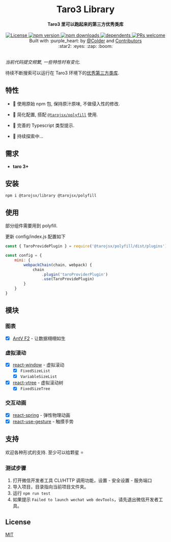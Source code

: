 <div align="center">
    <h1>Taro3 Library</h1>
</div>
<div align="center">
    <strong>Taro3 里可以跑起来的第三方优秀类库</strong>
</div>

<br />

<div align="center">
    <a href="https://github.com/tarojsx/library/blob/master/LICENSE">
        <img src="https://badgen.net/github/license/tarojsx/library" alt="License" />
    </a>
    <a href="https://www.npmjs.com/package/@tarojsx/library">
        <img src="https://badgen.net/npm/v/@tarojsx/library" alt="npm version" />
    </a>
    <a href="https://www.npmjs.com/org/tarojsx">
        <img src="https://badgen.net/npm/dt/@tarojsx/library" alt="npm downloads" />
    </a>
    <a href="https://github.com/tarojsx/library/blob/master/package.json">
        <img src="https://badgen.net/github/dependents-pkg/tarojsx/library" alt="dependents" />
    </a>
    <a href="http://makeapullrequest.com">
        <img src="https://badgen.net/badge/PRs/welcome/green" alt="PRs welcome" />
    </a>
</div>

<div align="center">
    Built with :purple_heart: by
    <a href="https://github.com/cncolder">@Colder</a> and
    <a href="https://github.com/tarojsx/library/graphs/contributors">
        Contributors
    </a>
    <div align="center">
        :star2: :eyes: :zap: :boom:
    </div>
</div>

<br />

_当前代码提交频繁, 一些特性时有变化._

待续不断搜索可以运行在 Taro3 环境下的[优秀第三方类库](https://github.com/search?o=desc&q=react&s=stars&type=Repositories).

## 特性

- :gift: 使用原始 npm 包, 保持原汁原味, 不做侵入性的修改.

- :wrench: 简化配置, 搭配 [`@tarojsx/polyfill`](https://github.com/tarojsx/polyfill) 使用.

- :mag_right: 完善的 Typescript 类型提示.

- :telescope: 持续探索中...

## 需求

* **taro 3+**

## 安装

`npm i @tarojsx/library @tarojsx/polyfill`

## 使用

部分组件需要用到 polyfill.

更新 config/index.js 配置如下

```js
const { TaroProvidePlugin } = require('@tarojsx/polyfill/dist/plugins')

const config = {
    mini: {
        webpackChain(chain, webpack) {
            chain
                .plugin('taroProviderPlugin')
                .use(TaroProvidePlugin)
        }
    }
}
```

## 模块

### 图表

* [x] [AntV F2](docs/antv-f2.mdx) - 让数据栩栩如生

### 虚拟滚动

* [x] [react-window](docs/react-window.mdx) - 虚拟滚动
  * [x] `FixedSizeList`
  * [x] `VariableSizeList`
* [x] [react-vtree](docs/react-vtree.mdx) - 虚拟滚动树
  * [x] `FixedSizeTree`

### 交互动画

* [x] [react-spring](docs/react-spring.mdx) - 弹性物理动画
* [x] [react-use-gesture](docs/react-use-gesture.mdx) - 触摸手势

## 支持

欢迎各种形式的支持. 至少可以给颗星 :star:

### 测试步骤

1. 打开微信开发者工具 CLI/HTTP 调用功能，设置 - 安全设置 - 服务端口
2. 导入项目，目录指向当前项目文件夹。
3. 运行 `npm run test`
4. 如果提示 `Failed to launch wechat web devTools`，请先退出微信开发者工具。

## License

[MIT](LICENSE)
